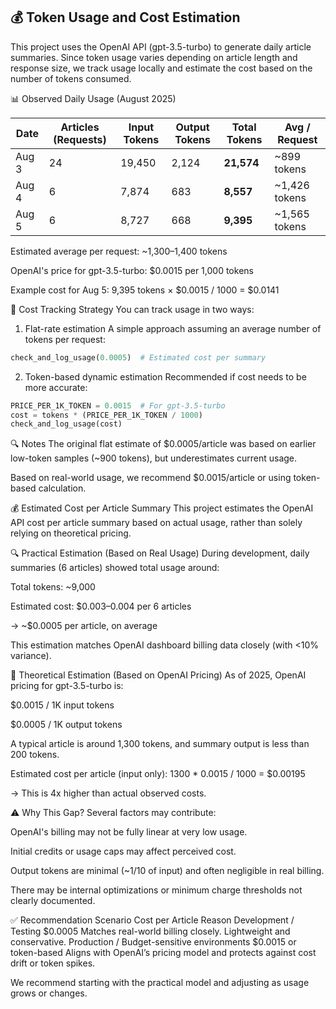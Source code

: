 ## 💰 Token Usage and Cost Estimation
This project uses the OpenAI API (gpt-3.5-turbo) to generate daily article summaries. Since token usage varies depending on article length and response size, we track usage locally and estimate the cost based on the number of tokens consumed.

📊 Observed Daily Usage (August 2025)

| Date  | Articles (Requests) | Input Tokens | Output Tokens | Total Tokens | Avg / Request  |
| ----- | ------------------- | ------------ | ------------- | ------------ | -------------- |
| Aug 3 | 24                  | 19,450       | 2,124         | **21,574**   | \~899 tokens   |
| Aug 4 | 6                   | 7,874        | 683           | **8,557**    | \~1,426 tokens |
| Aug 5 | 6                   | 8,727        | 668           | **9,395**    | \~1,565 tokens |


Estimated average per request: ~1,300–1,400 tokens

OpenAI's price for gpt-3.5-turbo: $0.0015 per 1,000 tokens

Example cost for Aug 5: 9,395 tokens × $0.0015 / 1000 = $0.0141

📌 Cost Tracking Strategy
You can track usage in two ways:

1. Flat-rate estimation
A simple approach assuming an average number of tokens per request:

```python
check_and_log_usage(0.0005)  # Estimated cost per summary
```

2. Token-based dynamic estimation
Recommended if cost needs to be more accurate:

```python
PRICE_PER_1K_TOKEN = 0.0015  # For gpt-3.5-turbo
cost = tokens * (PRICE_PER_1K_TOKEN / 1000)
check_and_log_usage(cost)
```

🔍 Notes
The original flat estimate of $0.0005/article was based on earlier low-token samples (~900 tokens), but underestimates current usage.

Based on real-world usage, we recommend $0.0015/article or using token-based calculation.



💰 Estimated Cost per Article Summary
This project estimates the OpenAI API cost per article summary based on actual usage, rather than solely relying on theoretical pricing.

🔍 Practical Estimation (Based on Real Usage)
During development, daily summaries (6 articles) showed total usage around:

Total tokens: ~9,000

Estimated cost: $0.003–0.004 per 6 articles

→ ~$0.0005 per article, on average

This estimation matches OpenAI dashboard billing data closely (with <10% variance).

🧮 Theoretical Estimation (Based on OpenAI Pricing)
As of 2025, OpenAI pricing for gpt-3.5-turbo is:

$0.0015 / 1K input tokens

$0.0005 / 1K output tokens

A typical article is around 1,300 tokens, and summary output is less than 200 tokens.

Estimated cost per article (input only):
1300 * 0.0015 / 1000 = $0.00195

→ This is 4x higher than actual observed costs.

⚠️ Why This Gap?
Several factors may contribute:

OpenAI's billing may not be fully linear at very low usage.

Initial credits or usage caps may affect perceived cost.

Output tokens are minimal (~1/10 of input) and often negligible in real billing.

There may be internal optimizations or minimum charge thresholds not clearly documented.

✅ Recommendation
Scenario	Cost per Article	Reason
Development / Testing	$0.0005	Matches real-world billing closely. Lightweight and conservative.
Production / Budget-sensitive environments	$0.0015 or token-based	Aligns with OpenAI’s pricing model and protects against cost drift or token spikes.

We recommend starting with the practical model and adjusting as usage grows or changes.